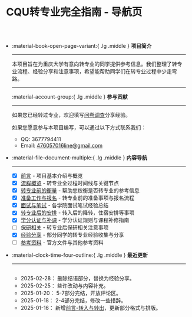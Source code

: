 # CQU转专业完全指南 - 导航页

<div class="grid cards" markdown>

-   :material-book-open-page-variant:{ .lg .middle } __项目简介__

    ---
    
    本项目旨在为重庆大学有意向转专业的同学提供参考信息。我们整理了转专业流程、经验分享和注意事项，希望能帮助同学们在转专业过程中少走弯路。

    ---
    
    :material-account-group:{ .lg .middle } __参与贡献__

    ---
    
    如果您已经转过专业，欢迎填写[问卷调查](https://wj.qq.com/s2/17324876/fe73/)分享经验。
    
    如果您愿意参与本项目编写，可以通过以下方式联系我们：
    
    - QQ: 3677794411
    - Email: 476057016line@gmail.com

-   :material-file-document-multiple:{ .lg .middle } __内容导航__

    ---

    - [x] [前言](1.%20前言.md) - 项目基本介绍与概览
    - [x] [流程概览](2.%20流程概览.md) - 转专业全过程时间线与关键节点
    - [x] [转专业前的衡量](3.%20转专业前的衡量.md) - 帮助您权衡是否转专业的参考信息
    - [x] [准备工作与报名](4.%20报名与准备工作.md) - 转专业前的准备事项与报名流程
    - [x] [面试与笔试](5.%20面试与笔试.md) - 各学院面试笔试经验总结
    - [x] [转专业后的安排](6.%20转专业后的安排.md) - 转入后的降转，住宿安排等事项
    - [x] [学分认证与补课](7.%20学分认证与补课.md) - 学分认证规则与课程补修指南
    - [ ] [保研相关](8.%20保研.md) - 转专业后保研相关注意事项
    - [x] [经验分享](9.%20经验分享.md) - 部分同学的转专业经验收集与分享
    - [ ] [参考资料](10.%20参考资料.md) - 官方文件与其他参考资料

-   :material-clock-time-four-outline:{ .lg .middle } __最近更新__

    ---

    <div class="updates-container" markdown>
    
    - 2025-02-28：
        删除结语部分，替换为经验分享。

    - 2025-02-25：
        些许改动与内容补充。

    - 2025-01-20：
        5-7部分完结，开放评论区。

    - 2025-01-18：
        2-4部分完结，修改一些措辞。

    - 2025-01-16：
        新增[前言-转入与转出](1.%20前言.md/#1_1)，更新部分格式与排版。
    
    
    </div>
    
    
    </div>

</div>

<style>
.grid.cards {
    display: grid;
    grid-template-columns: repeat(auto-fit, minmax(300px, 1fr));
    gap: 1rem;
    margin: 1rem 0;
}
.grid.cards > * {
    border-radius: 0.5rem;
    box-shadow: var(--md-shadow-z1);
    padding: 1rem;
    transition: all 0.2s ease;
}
.grid.cards > *:hover {
    box-shadow: var(--md-shadow-z3);
    transform: translateY(-2px);
}
.middle {
    vertical-align: middle;
}
.lg {
    font-size: 2rem;
}
.updates-container {
    max-height: 300px;
    overflow-y: auto;
    padding-right: 0.5rem;
}
.updates-container .admonition {
    margin: 0.5rem 0;
}
.updates-container .admonition-title {
    display: none;
}
.updates-container p {
    margin: 0;
}
/* 自定义滚动条样式 */
.updates-container::-webkit-scrollbar {
    width: 6px;
}
.updates-container::-webkit-scrollbar-track {
    background: var(--md-default-bg-color);
}
.updates-container::-webkit-scrollbar-thumb {
    background: var(--md-default-fg-color--lighter);
    border-radius: 3px;
}
.updates-container::-webkit-scrollbar-thumb:hover {
    background: var(--md-default-fg-color--light);
}
</style>
